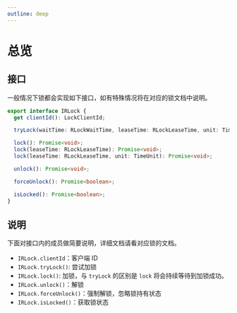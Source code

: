 ```yaml
---
outline: deep
---
```


# 总览

## 接口

一般情况下锁都会实现如下接口，如有特殊情况将在对应的锁文档中说明。

```ts
export interface IRLock {
  get clientId(): LockClientId;

  tryLock(waitTime: RLockWaitTime, leaseTime: RLockLeaseTime, unit: TimeUnit): Promise<boolean>;

  lock(): Promise<void>;
  lock(leaseTime: RLockLeaseTime): Promise<void>;
  lock(leaseTime: RLockLeaseTime, unit: TimeUnit): Promise<void>;

  unlock(): Promise<void>;

  forceUnlock(): Promise<boolean>;

  isLocked(): Promise<boolean>;
}
```

## 说明

下面对接口内的成员做简要说明，详细文档请看对应锁的文档。

- `IRLock.clientId`：客户端 ID
- `IRLock.tryLock()`: 尝试加锁
- `IRLock.lock()`: 加锁，与 `tryLock` 的区别是 `lock` 将会持续等待到加锁成功。
- `IRLock.unlock()`：解锁
- `IRLock.forceUnlock()`：强制解锁，忽略锁持有状态
- `IRLock.isLocked()`：获取锁状态
